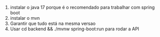1. instalar o java 17 porque é o recomendado para trabalhar com spring boot
2. instalar o mvn
3. Garantir que tudo está na mesma versao
4. Usar cd backend && ./mvnw spring-boot:run para rodar a API
